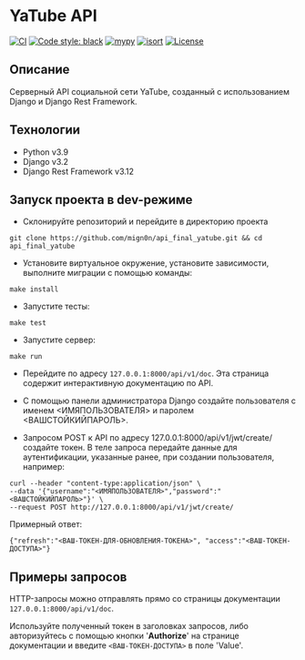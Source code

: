 # YaTube API

[![CI](https://github.com/mign0n/api_final_yatube/actions/workflows/python-app.yml/badge.svg?branch=master)](https://github.com/mign0n/api_final_yatube/actions/workflows/python-app.yml)
[![Code style: black](https://img.shields.io/badge/code%20style-black-000000.svg)](https://github.com/psf/black)
[![mypy](https://www.mypy-lang.org/static/mypy_badge.svg)](https://github.com/python/mypy)
[![isort](https://camo.githubusercontent.com/fe4a658dd745f746410f961ae45d44355db1cc0e4c09c7877d265c1380248943/68747470733a2f2f696d672e736869656c64732e696f2f62616467652f253230696d706f7274732d69736f72742d2532333136373462313f7374796c653d666c6174266c6162656c436f6c6f723d656638333336)](https://pycqa.github.io/isort/)
[![License](https://img.shields.io/badge/License-BSD_3--Clause-blue.svg)](https://opensource.org/licenses/BSD-3-Clause)

## Описание

Серверный API социальной сети YaTube, созданный с использованием Django и
Django Rest Framework.

## Технологии

- Python v3.9
- Django v3.2
- Django Rest Framework v3.12

## Запуск проекта в dev-режиме

- Склонируйте репозиторий и перейдите в директорию проекта

```shell
git clone https://github.com/mign0n/api_final_yatube.git && cd api_final_yatube
```

- Установите виртуальное окружение, установите зависимости, выполните миграции
с помощью команды:

```shell
make install
```

- Запустите тесты:

```shell
make test
```

- Запустите сервер:

```shell
make run
```

- Перейдите по адресу `127.0.0.1:8000/api/v1/doc`. Эта страница содержит
интерактивную документацию по API.

- С помощью панели администратора Django создайте пользователя c именем <ИМЯПОЛЬЗОВАТЕЛЯ>
и паролем <ВАШСТОЙКИЙПАРОЛЬ>.

- Запросом POST к API по адресу 127.0.0.1:8000/api/v1/jwt/create/
создайте токен. В теле запроса передайте данные для аутентификации, указанные
ранее, при создании пользователя, например:

```shell
curl --header "content-type:application/json" \
--data '{"username":"<ИМЯПОЛЬЗОВАТЕЛЯ>","password":"<ВАШСТОЙКИЙПАРОЛЬ>"}' \
--request POST http://127.0.0.1:8000/api/v1/jwt/create/
```

Примерный ответ:

```text
{"refresh":"<ВАШ-ТОКЕН-ДЛЯ-ОБНОВЛЕНИЯ-ТОКЕНА>", "access":"<ВАШ-ТОКЕН-ДОСТУПА>"}
```

## Примеры запросов

HTTP-запросы можно отправлять прямо со страницы документации
`127.0.0.1:8000/api/v1/doc`.

Используйте полученный токен в заголовках запросов, либо авторизуйтесь с
помощью кнопки '__Authorize__' на странице документации и введите
`<ВАШ-ТОКЕН-ДОСТУПА>` в поле 'Value'.
